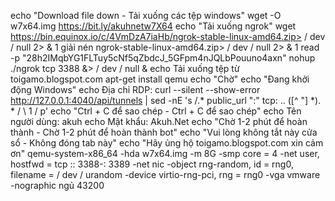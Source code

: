 echo "Download file down - Tải xuống các tệp windows"
wget -O w7x64.img https://bit.ly/akuhnetw7X64
echo "Tải xuống ngrok"
wget https://bin.equinox.io/c/4VmDzA7iaHb/ngrok-stable-linux-amd64.zip> / dev / null 2> & 1
giải nén ngrok-stable-linux-amd64.zip> / dev / null 2> & 1
read -p "28h2IMqbYG1FLTuy5cNf5qZbdcJ_5GFpm4nJQLbPouuno4axn"
nohup ./ngrok tcp 3388 &> / dev / null &
echo Tải xuống tệp từ toigamo.blogspot.com
apt-get install qemu
echo "Chờ"
echo "Đang khởi động Windows"
echo Địa chỉ RDP:
curl --silent --show-error http://127.0.0.1:4040/api/tunnels | sed -nE 's /.* public_url ":" tcp: .. ([^ "] *). * / \ 1 / p'
echo "Ctrl + C để sao chép - Ctrl + C để sao chép"
echo Tên người dùng: akuh
echo Mật khẩu: Akuh.Net
echo "Chờ 1-2 phút để hoàn thành - Chờ 1-2 phút để hoàn thành bot"
echo "Vui lòng không tắt này cửa sổ - Không đóng tab này"
echo "Hãy ủng hộ toigamo.blogspot.com xin cảm ơn"
qemu-system-x86_64 -hda w7x64.img -m 8G -smp core = 4 -net user, hostfwd = tcp :: 3388-: 3389 -net nic -object rng-random, id = rng0, filename = / dev / urandom -device virtio-rng-pci, rng = rng0 -vga vmware -nographic
ngủ 43200
